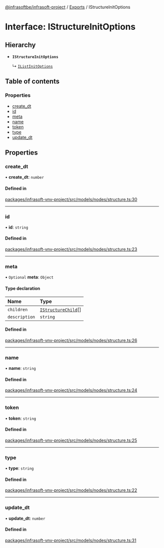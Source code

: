 [@infrasoftbe/infrasoft-project](../README.md) / [Exports](../modules.md) / IStructureInitOptions

# Interface: IStructureInitOptions

## Hierarchy

- **`IStructureInitOptions`**

  ↳ [`IListInitOptions`](IListInitOptions.md)

## Table of contents

### Properties

- [create\_dt](IStructureInitOptions.md#create_dt)
- [id](IStructureInitOptions.md#id)
- [meta](IStructureInitOptions.md#meta)
- [name](IStructureInitOptions.md#name)
- [token](IStructureInitOptions.md#token)
- [type](IStructureInitOptions.md#type)
- [update\_dt](IStructureInitOptions.md#update_dt)

## Properties

### create\_dt

• **create\_dt**: `number`

#### Defined in

[packages/infrasoft-vnv-project/src/models/nodes/structure.ts:30](https://github.com/infrasoftbe/Infrasoft-vnv-ritual-project/blob/8c55713745804fbf004d7add2c4b90690c1560d1/src/models/nodes/structure.ts#L30)

___

### id

• **id**: `string`

#### Defined in

[packages/infrasoft-vnv-project/src/models/nodes/structure.ts:23](https://github.com/infrasoftbe/Infrasoft-vnv-ritual-project/blob/8c55713745804fbf004d7add2c4b90690c1560d1/src/models/nodes/structure.ts#L23)

___

### meta

• `Optional` **meta**: `Object`

#### Type declaration

| Name | Type |
| :------ | :------ |
| `children` | [`IStructureChild`](IStructureChild.md)[] |
| `description` | `string` |

#### Defined in

[packages/infrasoft-vnv-project/src/models/nodes/structure.ts:26](https://github.com/infrasoftbe/Infrasoft-vnv-ritual-project/blob/8c55713745804fbf004d7add2c4b90690c1560d1/src/models/nodes/structure.ts#L26)

___

### name

• **name**: `string`

#### Defined in

[packages/infrasoft-vnv-project/src/models/nodes/structure.ts:24](https://github.com/infrasoftbe/Infrasoft-vnv-ritual-project/blob/8c55713745804fbf004d7add2c4b90690c1560d1/src/models/nodes/structure.ts#L24)

___

### token

• **token**: `string`

#### Defined in

[packages/infrasoft-vnv-project/src/models/nodes/structure.ts:25](https://github.com/infrasoftbe/Infrasoft-vnv-ritual-project/blob/8c55713745804fbf004d7add2c4b90690c1560d1/src/models/nodes/structure.ts#L25)

___

### type

• **type**: `string`

#### Defined in

[packages/infrasoft-vnv-project/src/models/nodes/structure.ts:22](https://github.com/infrasoftbe/Infrasoft-vnv-ritual-project/blob/8c55713745804fbf004d7add2c4b90690c1560d1/src/models/nodes/structure.ts#L22)

___

### update\_dt

• **update\_dt**: `number`

#### Defined in

[packages/infrasoft-vnv-project/src/models/nodes/structure.ts:31](https://github.com/infrasoftbe/Infrasoft-vnv-ritual-project/blob/8c55713745804fbf004d7add2c4b90690c1560d1/src/models/nodes/structure.ts#L31)
